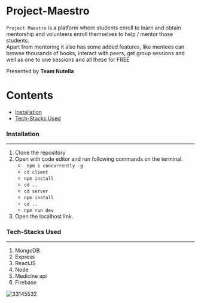 # Project-Maestro
`Project Maestro` is a platform where
students enroll to learn and obtain
mentorship and volunteers enroll
themselves to help / mentor those
students. <br/>
Apart from mentoring it also has
some added features, like mentees
can browse thousands of books,
interact with peers, get group
sessions and well as one to one
sessions and all these for FREE

Presented by <b>Team Nutella</b>


Contents
========

 * [Installation](#installation)
 * [Tech-Stacks Used](#Tech-Stacks-Used)


### Installation
---

1. Clone the repository
2. Open with code editor and run following commands on the terminal.
    + ` npm i concurrently -g`
    + ` cd client `
    + ` npm install `
    + ` cd .. `
    + ` cd server `
    + ` npm install `
    + ` cd .. `
    + ` npm run dev `
3. Open the localhost link.

### Tech-Stacks Used
---
<ol>
<li>MongoDB
<li>Express
<br/>
<li>ReactJS
<br/>
<li>Node
<br/>
<li>Medicine api
<br/>
<li>Firebase
</ol>

![33145532](https://user-images.githubusercontent.com/64356997/151372268-009074e4-b105-49d0-b053-006c89bf430f.png)

